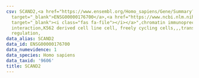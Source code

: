 ```yaml
---
csv: SCAND2,<a href="https://www.ensembl.org/Homo_sapiens/Gene/Summary?db=core;g=ENSG00000176700"
  target="_blank">ENSG00000176700</a>,<a href="https://www.ncbi.nlm.nih.gov/pubmed/23959860"
  target="_blank"><i class="fas fa-file"></i></a>",chromatin immunoprecipitation assay,direct
  interaction,K562 derived cell line cell, freely cycling cells,,,transcriptional
  regulation,
data_alias: SCAND2
data_id: ENSG00000176700
data_numevidence: 1
data_species: Homo sapiens
data_taxid: '9606'
title: SCAND2
---
```

